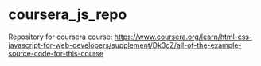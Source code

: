 # coursera_js_repo
Repository for coursera course: https://www.coursera.org/learn/html-css-javascript-for-web-developers/supplement/Dk3cZ/all-of-the-example-source-code-for-this-course
